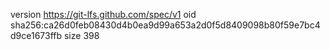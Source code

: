 version https://git-lfs.github.com/spec/v1
oid sha256:ca26d0feb08430d4b0ea9d99a653a2d0f5d8409098b80f59e7bc4d9ce1673ffb
size 398
